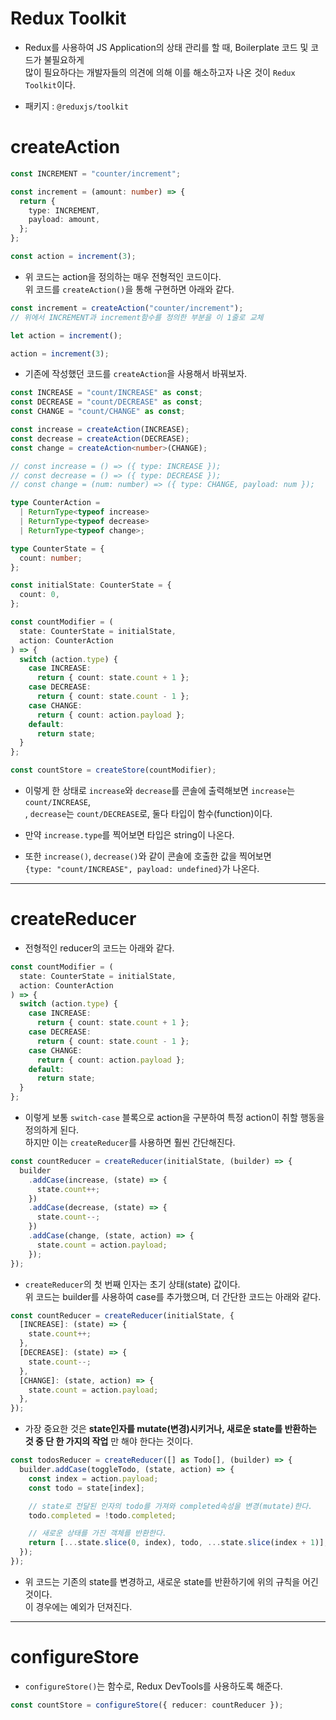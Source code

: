 # Redux Toolkit

- Redux를 사용하여 JS Application의 상태 관리를 할 때, Boilerplate 코드 및 코드가 불필요하게  
  많이 필요하다는 개발자들의 의견에 의해 이를 해소하고자 나온 것이 `Redux Toolkit`이다.

- 패키지 : `@reduxjs/toolkit`

# createAction

```ts
const INCREMENT = "counter/increment";

const increment = (amount: number) => {
  return {
    type: INCREMENT,
    payload: amount,
  };
};

const action = increment(3);
```

- 위 코드는 action을 정의하는 매우 전형적인 코드이다.  
  위 코드를 `createAction()`을 통해 구현하면 아래와 같다.

```ts
const increment = createAction("counter/increment");
// 위에서 INCREMENT과 increment함수를 정의한 부분을 이 1줄로 교체

let action = increment();

action = increment(3);
```

- 기존에 작성했던 코드를 `createAction`을 사용해서 바꿔보자.

```ts
const INCREASE = "count/INCREASE" as const;
const DECREASE = "count/DECREASE" as const;
const CHANGE = "count/CHANGE" as const;

const increase = createAction(INCREASE);
const decrease = createAction(DECREASE);
const change = createAction<number>(CHANGE);

// const increase = () => ({ type: INCREASE });
// const decrease = () => ({ type: DECREASE });
// const change = (num: number) => ({ type: CHANGE, payload: num });

type CounterAction =
  | ReturnType<typeof increase>
  | ReturnType<typeof decrease>
  | ReturnType<typeof change>;

type CounterState = {
  count: number;
};

const initialState: CounterState = {
  count: 0,
};

const countModifier = (
  state: CounterState = initialState,
  action: CounterAction
) => {
  switch (action.type) {
    case INCREASE:
      return { count: state.count + 1 };
    case DECREASE:
      return { count: state.count - 1 };
    case CHANGE:
      return { count: action.payload };
    default:
      return state;
  }
};

const countStore = createStore(countModifier);
```

- 이렇게 한 상태로 `increase`와 `decrease`를 콘솔에 출력해보면 `increase`는 `count/INCREASE`,  
  , `decrease`는 `count/DECREASE`로, 둘다 타입이 함수(function)이다.

- 만약 `increase.type`를 찍어보면 타입은 string이 나온다.
- 또한 `increase()`, `decrease()`와 같이 콘솔에 호출한 값을 찍어보면  
  `{type: "count/INCREASE", payload: undefined}`가 나온다.

<hr/>

# createReducer

- 전형적인 reducer의 코드는 아래와 같다.

```ts
const countModifier = (
  state: CounterState = initialState,
  action: CounterAction
) => {
  switch (action.type) {
    case INCREASE:
      return { count: state.count + 1 };
    case DECREASE:
      return { count: state.count - 1 };
    case CHANGE:
      return { count: action.payload };
    default:
      return state;
  }
};
```

- 이렇게 보통 `switch-case` 블록으로 action을 구분하여 특정 action이 취할 행동을 정의하게 된다.  
  하지만 이는 `createReducer`를 사용하면 훨씬 간단해진다.

```ts
const countReducer = createReducer(initialState, (builder) => {
  builder
    .addCase(increase, (state) => {
      state.count++;
    })
    .addCase(decrease, (state) => {
      state.count--;
    })
    .addCase(change, (state, action) => {
      state.count = action.payload;
    });
});
```

- `createReducer`의 첫 번째 인자는 초기 상태(state) 값이다.  
  위 코드는 builder를 사용하여 case를 추가했으며, 더 간단한 코드는 아래와 같다.

```ts
const countReducer = createReducer(initialState, {
  [INCREASE]: (state) => {
    state.count++;
  },
  [DECREASE]: (state) => {
    state.count--;
  },
  [CHANGE]: (state, action) => {
    state.count = action.payload;
  },
});
```

- 가장 중요한 것은 **state인자를 mutate(변경)시키거나, 새로운 state를 반환하는 것 중 단 한 가지의 작업** 만 해야 한다는 것이다.

```ts
const todosReducer = createReducer([] as Todo[], (builder) => {
  builder.addCase(toggleTodo, (state, action) => {
    const index = action.payload;
    const todo = state[index];

    // state로 전달된 인자의 todo를 가져와 completed속성을 변경(mutate)한다.
    todo.completed = !todo.completed;

    // 새로운 상태를 가진 객체를 반환한다.
    return [...state.slice(0, index), todo, ...state.slice(index + 1)];
  });
});
```

- 위 코드는 기존의 state를 변경하고, 새로운 state를 반환하기에 위의 규칙을 어긴 것이다.  
  이 경우에는 예외가 던져진다.

<hr/>

# configureStore

- `configureStore()`는 함수로, Redux DevTools를 사용하도록 해준다.

```ts
const countStore = configureStore({ reducer: countReducer });
```
